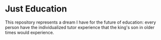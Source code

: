 # Just Education
This repository represents a dream I have for the future of education: every person have the individualized tutor experience that the king's son in older times would experience. 
